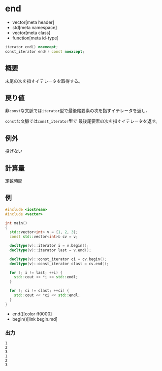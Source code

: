 # end
* vector[meta header]
* std[meta namespace]
* vector[meta class]
* function[meta id-type]

```cpp
iterator end() noexcept;
const_iterator end() const noexcept;
```

## 概要
末尾の次を指すイテレータを取得する。


## 戻り値
非`const`な文脈では`iterator`型で最後尾要素の次を指すイテレータを返し、

`const`な文脈では`const_iterator`型で 最後尾要素の次を指すイテレータを返す。


## 例外
投げない


## 計算量
定数時間


## 例
```cpp example
#include <iostream>
#include <vector>

int main()
{
  std::vector<int> v = {1, 2, 3};
  const std::vector<int>& cv = v;

  decltype(v)::iterator i = v.begin();
  decltype(v)::iterator last = v.end();

  decltype(v)::const_iterator ci = cv.begin();
  decltype(v)::const_iterator clast = cv.end();

  for (; i != last; ++i) {
    std::cout << *i << std::endl;
  }

  for (; ci != clast; ++ci) {
    std::cout << *ci << std::endl;
  }
}
```
* end()[color ff0000]
* begin()[link begin.md]

### 出力
```
1
2
3
1
2
3
```


